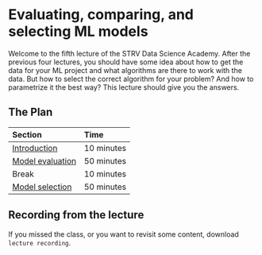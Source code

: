 # Evaluating, comparing, and selecting ML models

Welcome to the fifth lecture of the STRV Data Science Academy. After the previous four lectures, you should have some idea about how to get the data for your ML project and what algorithms are there to work with the data. But how to select the correct algorithm for your problem? And how to parametrize it the best way? This lecture should give you the answers.

## The Plan

| Section                                               | Time       |
|:------------------------------------------------------|:-----------|
| [Introduction](intro.md)                              | 10 minutes |
| [Model evaluation](model_evaluation.ipynb)            | 50 minutes |
| Break                                                 | 10 minutes |
| [Model selection](model_selection.ipynb)              | 50 minutes |

## Recording from the lecture

If you missed the class, or you want to revisit some content, download `lecture recording`.

